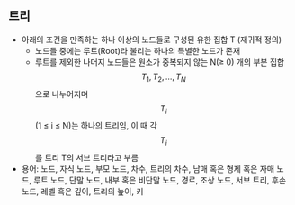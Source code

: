 ## 트리
- 아래의 조건을 만족하는 하나 이상의 노드들로 구성된 유한 집합 T (재귀적 정의)
  - 노드들 중에는 루트(Root)라 불리는 하나의 특별한 노드가 존재
  - 루트를 제외한 나머지 노드들은 원소가 중복되지 않는 N(≥ 0) 개의 부분 집합 $$T_1, T_2, ..., T_N$$으로 나누어지며 $$T_i$$(1 ≤ i ≤ N)는 하나의 트리임, 이 때 각 $$T_i$$를 트리 T의 서브 트리라고 부름
- 용어: 노드, 자식 노드, 부모 노드, 차수, 트리의 차수, 남매 혹은 형제 혹은 자매 노드, 루트 노드, 단말 노드, 내부 혹은 비단말 노드, 경로, 조상 노드, 서브 트리, 후손 노드, 레벨 혹은 깊이, 트리의 높이, 키
